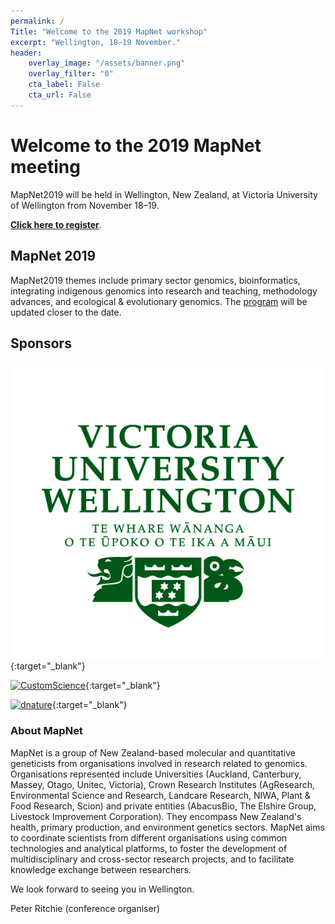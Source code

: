 ```yaml
---
permalink: /
Title: "Welcome to the 2019 MapNet workshop"
excerpt: "Wellington, 18–19 November."
header:
    overlay_image: "/assets/banner.png"
    overlay_filter: "0"
    cta_label: False
    cta_url: False
---
```


<span></span>

# Welcome to the 2019 MapNet meeting

MapNet2019 will be held in Wellington, New Zealand, at Victoria University of Wellington from November 18–19.

**[Click here to register](https://vuw.eventsair.com/mapnet-2019/mapnet2019)**.

## MapNet 2019

MapNet2019 themes include primary sector genomics, bioinformatics, integrating indigenous genomics into research and teaching, methodology advances, and ecological & evolutionary genomics. The [program](https://vuwgenomics.github.io/mapnet2019.github.io/) will be updated closer to the date.

## Sponsors

[![VUW](../assets/Wellington_Logo_CMYK.jpg)](http://www.victoria.ac.nz/){:target="_blank"}
   
<span></span>

[![CustomScience](../assets/CustomSci_Logo_CS4.png)](http://customscience.co.nz/){:target="_blank"}

<span></span>

[![dnature](../assets/DNature_cropped.png)](https://www.dnature.co.nz/){:target="_blank"}

### About MapNet 

MapNet is a group of New Zealand-based molecular and quantitative geneticists from organisations involved in research related to genomics. Organisations represented include Universities (Auckland, Canterbury, Massey, Otago, Unitec, Victoria), Crown Research Institutes (AgResearch, Environmental Science and Research, Landcare Research, NIWA, Plant & Food Research, Scion) and private entities (AbacusBio, The Elshire Group, Livestock Improvement Corporation). They encompass New Zealand's health, primary production, and environment genetics sectors. MapNet aims to coordinate scientists from different organisations using common technologies and analytical platforms, to foster the development of multidisciplinary and cross-sector research projects, and to facilitate knowledge exchange between researchers.

We look forward to seeing you in Wellington.


Peter Ritchie (conference organiser)



